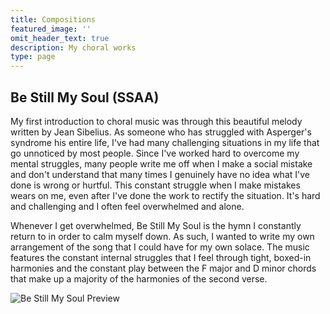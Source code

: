 ```yaml
---
title: Compositions
featured_image: ''
omit_header_text: true
description: My choral works
type: page
---
```


## Be Still My Soul (SSAA)

My first introduction to choral music was through this beautiful melody written by Jean Sibelius. As someone who has struggled with Asperger's syndrome his entire life, I've had many challenging situations in my life that go unnoticed by most people. Since I've worked hard to overcome my mental struggles, many people write me off when I make a social mistake and don't understand that many times I genuinely have no idea what I've done is wrong or hurtful. This constant struggle when I make mistakes wears on me, even after I've done the work to rectify the situation. It's hard and challenging and I often feel overwhelmed and alone.

Whenever I get overwhelmed, Be Still My Soul is the hymn I constantly return to in order to calm myself down. As such, I wanted to write my own arrangement of the song that I could have for my own solace. The music features the constant internal struggles that I feel through tight, boxed-in harmonies and the constant play between the F major and D minor chords that make up a majority of the harmonies of the second verse.

![Be Still My Soul Preview](/images/be-still-my-soul-preview.png)